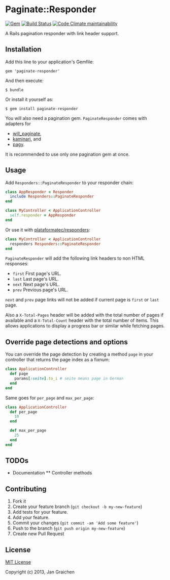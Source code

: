 # Paginate::Responder 

[![Gem](https://img.shields.io/gem/v/paginate-responder.svg)](https://rubygems.org/gems/paginate-responder)
[![Build Status](https://travis-ci.org/jgraichen/paginate-responder.svg?branch=master)](https://travis-ci.org/jgraichen/paginate-responder)
[![Code Climate maintainability](https://img.shields.io/codeclimate/maintainability/jgraichen/paginate-responder.svg)](https://codeclimate.com/github/jgraichen/paginate-responder)


A Rails pagination responder with link header support.

## Installation

Add this line to your application's Gemfile:

    gem 'paginate-responder'

And then execute:

    $ bundle

Or install it yourself as:

    $ gem install paginate-responder

You will also need a pagination gem. `PaginateResponder` comes with adapters for
* [will_paginate](https://github.com/mislav/will_paginate),
* [kaminari](https://github.com/amatsuda/kaminari), and
* [pagy](https://github.com/ddnexus/pagy).

It is recommended to use only one pagination gem at once.

## Usage

Add `Responders::PaginateResponder` to your responder chain:

```ruby
class AppResponder < Responder
  include Responders::PaginateResponder
end

class MyController < ApplicationController
  self.responder = AppResponder
end
```

Or use it with [plataformatec/responders](https://github.com/plataformatec/responders):

```ruby
class MyController < ApplicationController
  responders Responders::PaginateResponder
end
```

`PaginateResponder` will add the following link headers to
non HTML responses:

* `first` First page's URL.
* `last` Last page's URL.
* `next` Next page's URL.
* `prev` Previous page's URL.

`next` and `prev` page links will not be added if current
page is `first` or `last` page.

Also a `X-Total-Pages` header will be added with the total
number of pages if available and a `X-Total-Count` header 
with the total number of items. This allows applications
to display a progress bar or similar while fetching pages.

## Override page detections and options

You can override the page detection by creating a method
`page` in your controller that returns the page index as
a fixnum:

```ruby
class ApplicationController
  def page
    params[:seite].to_i # seite means page in German
  end
end
```

Same goes for `per_page` and `max_per_page`:

```ruby
class ApplicationController
  def per_page
    10
  end

  def max_per_page
    25
  end
end
```

## TODOs

* Documentation
** Controller methods

## Contributing

1. Fork it
2. Create your feature branch (`git checkout -b my-new-feature`)
3. Add tests for your feature.
4. Add your feature.
5. Commit your changes (`git commit -am 'Add some feature'`)
6. Push to the branch (`git push origin my-new-feature`)
7. Create new Pull Request

## License

[MIT License](http://www.opensource.org/licenses/mit-license.php)

Copyright (c) 2013, Jan Graichen
